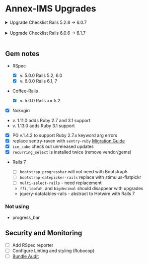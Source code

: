 # Annex-IMS Upgrades

<details>
<summary>Upgrade Checklist Rails 5.2.8 -> 6.0.7</summary>

### Pre-upgrade

- [X]  Remove `vendor/gems`
- [X]  Finish relevant deprecation messages before upgrade
- [X]  Clean up bundle
- [X]  Upgrade RSPEC v. 5.0.0
- [X]  Abstract `FactoryBot.create` calls
- [X]  Passing tests

### Upgrade

- [X]  Run `bundle_report compatibility --rails-version=6.0.6` for incompatible gems
- [X]  Setup `next --init`, add conditional for rails upgrade, and upgrade bundle: `next bundle update`

**Rails Required Updates**

- [X]  Update Rails required per diff: [RailsDiffs](https://railsdiff.org/5.2.8/6.0.6)
- [X]  File diffs and `rails app:update`
- [X]  Passing Tests

### Post-Upgrade

- [X]  Remove `mini-racer` gem
- [X]  Update gems (see below)
- [ ]  Upgrade Sentry Raven gem (see below)

### Deprecations

**Rails**

- `app/assets/stylesheets/application.css`
  - [ ]  autoprefixer: `app/assets/stylesheets/application.css.scss:1194:3`: Gradient has outdated direction syntax. New syntax is like `to left` instead of `right`
  - [ ]  autoprefixer: `app/assets/stylesheets/application.css.scss:1233:3`: Gradient has outdated direction syntax. New syntax is like `to left` instead of `right`
  - [ ]  autoprefixer: `app/assets/stylesheets/application.css.scss:1251:3`: Gradient has outdated direction syntax. New syntax is like `to left` instead of `right`
  - [ ]  autoprefixer: `app/assets/stylesheets/application.css.scss:1281:3`: Gradient has outdated direction syntax. New syntax is like `to left` instead of `right`
  - [ ]  autoprefixer: `app/assets/stylesheets/application.css.scss:1465:3`: Gradient has outdated direction syntax. New syntax is like `to left` instead of `right`

**RSpec**

</details><br />

<details><summary>Upgrade Checklist Rails 6.0.6 -> 6.1.7</summary>

### Pre-upgrade

- [x]  Passing tests

### Upgrade

- [x]  Run `bundle_report compatibility --rails-version=6.1.7` for incompatible gems
- [x]  Add conditional for rails upgrade, and upgrade bundle: `next bundle update`

**Rails Required Updates**

- [ ]  File diffs and `rails app:update`
- [ ]  Update Rails required per diff: [RailsDiffs](https://railsdiff.org/6.0.6/6.1.7)
- [ ]  Upgrade RSpec
- [ ]  Passing Tests

### Post-Upgrade

- [ ]  Update gems (see below)
- [ ]  Fix OmniAuth vulnerability

### Deprecations

**Rails**

**RSpec**

</details><br />

## Gem notes

- RSpec

  - [X]  v. 5.0.0    Rails 5.2, 6.0
  - [x]  v. 6.0.0    Rails 6.1, 7
- Coffee-Rails

  - [X]  v. 5.0.0 Rails >= 5.2

- [X]  Nokogiri

  - v. 1.11.0 adds Ruby 2.7 and 3.1 support
  - v. 1.13.0 adds Ruby 3.1 support
- [X]  PG v.1.4.2 to support Ruby 2.7.x keyword arg errors
- [X]  replace sentry-raven with `sentry-ruby` [Migration Guide](https://docs.sentry.io/platforms/ruby/migration/)
- [X]  `ice_cube` check out unreleased updates
- [X]  `recurring_select` is installed twice (remove vendor/gems)

- Rails 7

  - [ ]  `bootstrap_progressbar` will not need with Bootstrap5
  - [ ]  `bootstrap-datepicker-rails` replace with stimulus-flatpickr
  - [ ]  `multi-select-rails` - need replacement

  - `ffi`, `loofah`, and `bigdecimal` should disappear with upgrades
  - jquery-datatables-rails - abstract to Hotwire with Rails 7

### Not using

- progress_bar

## Security and Monitoring

- [ ]  Add RSpec reporter
- [ ]  Configure Linting and styling (Rubocop)
- [ ]  [Bundle Audit](https://github.com/rubysec/bundler-audit#readme)
